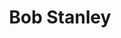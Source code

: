 ---
title: "Bob Stanley"
summary: "As well as being a member of Saint Etienne and a DJ, Bob was the founder of the Caff fanzine/record label, and . Alongside fellow Saint Etienne member Pete Wiggs, he ran . He was also A&R for the first releases by . is the latest label started in 2006. Stanley has also complied, curated and/or written liner notes for numerous compilations and re-issues, often with his Saint Etienne bandmates."
image: "bob-stanley.jpg"
apple_music_artist_url: "None"
wikipedia_url: "https://en.wikipedia.org/wiki/Bob_Stanley_(baseball)"
---